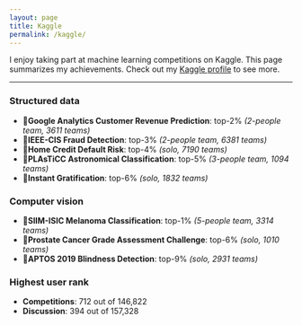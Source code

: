 ```yaml
---
layout: page
title: Kaggle
permalink: /kaggle/
---
```


I enjoy taking part at machine learning competitions on Kaggle. This page summarizes my achievements. Check out my [Kaggle profile](https://www.kaggle.com/kozodoi) to see more.

---

### Structured data

- 🥈**Google Analytics Customer Revenue Prediction**: top-2% *(2-people team, 3611 teams)*
- 🥈**IEEE-CIS Fraud Detection**: top-3% *(2-people team, 6381 teams)*
- 🥈**Home Credit Default Risk**: top-4% *(solo, 7190 teams)*
- 🥈**PLAsTiCC Astronomical Classification**: top-5% *(3-people team, 1094 teams)*
- 🥉**Instant Gratification**: top-6% *(solo, 1832 teams)*


### Computer vision

- 🥇**SIIM-ISIC Melanoma Classification**: top-1% *(5-people team, 3314 teams)*
- 🥉**Prostate Cancer Grade Assessment Challenge**: top-6% *(solo, 1010 teams)*
- 🥉**APTOS 2019 Blindness Detection**: top-9% *(solo, 2931 teams)*


### Highest user rank
- **Competitions**: 712 out of 146,822
- **Discussion**: 394 out of 157,328